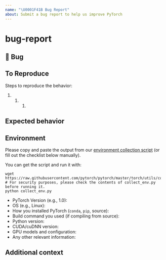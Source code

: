 ```yaml
---
name: "\U0001F41B Bug Report"
about: Submit a bug report to help us improve PyTorch
---
```


# bug-report

## 🐛 Bug

## To Reproduce

Steps to reproduce the behavior:

1. 1. 1.

## Expected behavior

## Environment

Please copy and paste the output from our [environment collection script](https://raw.githubusercontent.com/pytorch/pytorch/master/torch/utils/collect_env.py) \(or fill out the checklist below manually\).

You can get the script and run it with:

```text
wget https://raw.githubusercontent.com/pytorch/pytorch/master/torch/utils/collect_env.py
# For security purposes, please check the contents of collect_env.py before running it.
python collect_env.py
```

* PyTorch Version \(e.g., 1.0\):
* OS \(e.g., Linux\):
* How you installed PyTorch \(`conda`, `pip`, source\):
* Build command you used \(if compiling from source\):
* Python version:
* CUDA/cuDNN version:
* GPU models and configuration:
* Any other relevant information:

## Additional context

